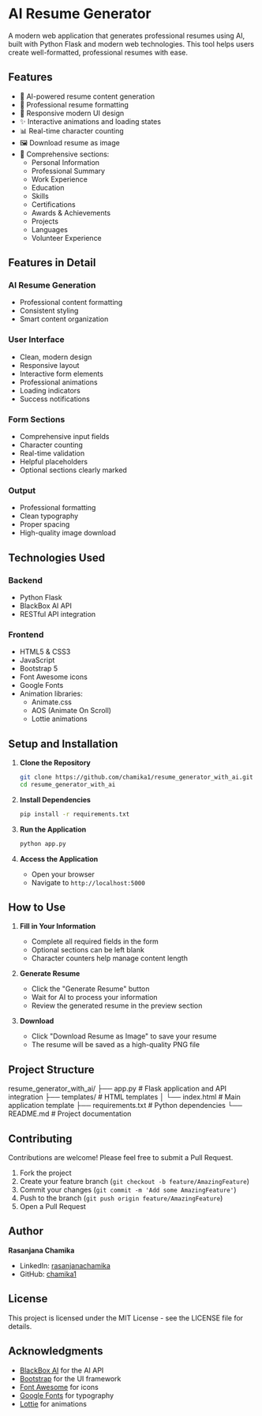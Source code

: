 # AI Resume Generator

A modern web application that generates professional resumes using AI, built with Python Flask and modern web technologies. This tool helps users create well-formatted, professional resumes with ease.

## Features

- 🤖 AI-powered resume content generation
- 💼 Professional resume formatting
- 📱 Responsive modern UI design
- ✨ Interactive animations and loading states
- 📊 Real-time character counting
- 🖼️ Download resume as image
- 📝 Comprehensive sections:
  - Personal Information
  - Professional Summary
  - Work Experience
  - Education
  - Skills
  - Certifications
  - Awards & Achievements
  - Projects
  - Languages
  - Volunteer Experience

## Features in Detail

### AI Resume Generation
- Professional content formatting
- Consistent styling
- Smart content organization

### User Interface
- Clean, modern design
- Responsive layout
- Interactive form elements
- Professional animations
- Loading indicators
- Success notifications

### Form Sections
- Comprehensive input fields
- Character counting
- Real-time validation
- Helpful placeholders
- Optional sections clearly marked

### Output
- Professional formatting
- Clean typography
- Proper spacing
- High-quality image download

## Technologies Used

### Backend
- Python Flask
- BlackBox AI API
- RESTful API integration

### Frontend
- HTML5 & CSS3
- JavaScript
- Bootstrap 5
- Font Awesome icons
- Google Fonts
- Animation libraries:
  - Animate.css
  - AOS (Animate On Scroll)
  - Lottie animations

## Setup and Installation

1. **Clone the Repository**
   ```bash
   git clone https://github.com/chamika1/resume_generator_with_ai.git
   cd resume_generator_with_ai
   ```

2. **Install Dependencies**
   ```bash
   pip install -r requirements.txt
   ```

3. **Run the Application**
   ```bash
   python app.py
   ```

4. **Access the Application**
   - Open your browser
   - Navigate to `http://localhost:5000`

## How to Use

1. **Fill in Your Information**
   - Complete all required fields in the form
   - Optional sections can be left blank
   - Character counters help manage content length

2. **Generate Resume**
   - Click the "Generate Resume" button
   - Wait for AI to process your information
   - Review the generated resume in the preview section

3. **Download**
   - Click "Download Resume as Image" to save your resume
   - The resume will be saved as a high-quality PNG file

## Project Structure
resume_generator_with_ai/
├── app.py # Flask application and API integration
├── templates/ # HTML templates
│ └── index.html # Main application template
├── requirements.txt # Python dependencies
└── README.md # Project documentation

## Contributing

Contributions are welcome! Please feel free to submit a Pull Request.

1. Fork the project
2. Create your feature branch (`git checkout -b feature/AmazingFeature`)
3. Commit your changes (`git commit -m 'Add some AmazingFeature'`)
4. Push to the branch (`git push origin feature/AmazingFeature`)
5. Open a Pull Request

## Author

**Rasanjana Chamika**
- LinkedIn: [rasanjanachamika](https://linkedin.com/in/rasanjanachamika)
- GitHub: [chamika1](https://github.com/chamika1)

## License

This project is licensed under the MIT License - see the LICENSE file for details.

## Acknowledgments

- [BlackBox AI](https://www.blackbox.ai/) for the AI API
- [Bootstrap](https://getbootstrap.com/) for the UI framework
- [Font Awesome](https://fontawesome.com/) for icons
- [Google Fonts](https://fonts.google.com/) for typography
- [Lottie](https://airbnb.design/lottie/) for animations

